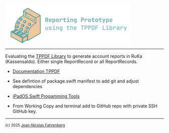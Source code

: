 ![](Reporting-Prototype-Icon.jpeg) 

---------------

Evaluating the [TPPDF Library](https://github.com/techprimate/TPPDF) to generate account reports in RuKa (Kassensaldo). Either single ReportRecord or all ReportRecords.

- [Documentation TPPDF](https://github.com/techprimate/TPPDF/blob/main/Documentation/Usage.md)

- See defintion of package.swift manifest to add git and adjust dependencies

- [iPadOS Swift Progamming Tools](https://skyaaron.com/posts/swiftpm-app-projects)

- From Working Copy and terminal add to GitHub repo with  private SSH GitHub key.

---------------------

<sup>(c) 2025 [Jean-Nicolas Fahrenberg](https://www.fahrenberg.app)</sup>

